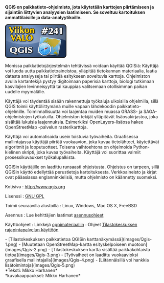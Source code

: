 <!--
Title: QGIS
Week: 5x33
Number: 241
Date: 2015/11/29 17:00
Pageimage: valo241-qgis.png
Tags: Linux,Windows,Mac OS X,FreeBSD,Kartta,Paikkatieto,Tiede
-->

**QGIS on paikkatieto-ohjelmisto, jota käytetään karttojen piirtämiseen
ja sijaintiin liittyvien analyysien laatimiseen. Se soveltuu
kartoituksen ammattilaisille ja data-analyytikoille.**

![](images/valo241-qgis.png "valo241-qgis.png")

Monissa paikkatietojärjestelmän tehtävissä voidaan käyttää QGISiä:
Käyttäjä voi luoda uutta paikkatietoaineistoa, ylläpitää tietokannan
materiaalia, laatia datasta analyyseja tai piirtää esitykseen soveltuvia
karttoja. Ohjelmiston avulla kartantekijä pystyy digitoimaan paperisia
karttoja, biologi tutkimaan kasvilajien levinneisyyttä tai kauppias
valitsemaan otollisimman paikan uudelle myymälälle.

Käyttäjä voi täydentää sisään rakennettuja työkaluja ulkoisilla
ohjelmilla, sillä QGIS toimii käyttöliittymänä muille vapaan lähdekoodin
paikkatieto-ohjelmille. Toiminnallisuutta voi laajentaa muiden muassa
GRASS- ja SAGA-ohjelmistojen työkaluilla. Ohjelmiston tekijät
ylläpitävät lisäosakirjastoa, joka sisältää lukuisia laajennuksia.
Esimerkiksi OpenLayers-lisäosa hakee OpenStreetMap -palvelun
rasterikarttoja.

Käyttäjä voi automatisoida usein toistuvia työvaiheita. Graafisessa
mallintajassa käyttäjä piirtää vuokaavion, joka kuvaa tietolähteet,
käytettävät algoritmit ja lopputuotteet. Toisena vaihtoehtona on
ohjelmoida Python-kielinen skripti, joka kuvaa työvaiheita. Käyttäjä voi
suorittaa valmiit prosessikuvaukset työkalupalkista.

QGISin käyttäjille on laadittu runsaasti ohjeistusta. Ohjeistus on
tarpeen, sillä QGISin käyttö edellyttää perustietoja kartoituksesta.
Verkkoaineisto ja kirjat ovat pääasiassa englanninkielisiä, mutta
ohjelmisto on käännetty suomeksi.

Kotisivu
:   <http://www.qgis.org>

Lisenssi
:   [GNU GPL](GNU_GPL)

Toimii seuraavilla alustoilla
:   Linux, Windows, Mac OS X, FreeBSD

Asennus
:   Lue kehittäjien laatimat
    [asennusohjeet](http://qgis.org/fi/site/forusers/download.html)

Käyttöohjeet
:   Linkkejä [oppimateriaaliin](http://qgis.org/fi/docs/index.html)
:   Ohjeet [Tilastokeskuksen rajapintapalvelun
    käyttöön](https://tilastokeskus.fi/tup/rajapintapalvelut/ohje_qgis_2.0.pdf)

<div class="psgallery" markdown="1">
-   [Tilastokeskuksen paikkatietoa QGISin karttanäkymässä](images/Qgis-1.png)‎
-   [Muutetaan OpenStreetMap-kartta esityskelpoiseen muotoon](images/Qgis-2.png)
-   [Tilastokeskuksen kartta sisältää paikkakohtaista tietoa](images/Qgis-3.png)
-   [Työvaiheet on laadittu vuokaavioksi graafisella mallintajalla](images/Qgis-4.png)
-   [Liitännäisillä voi hankkia lisätoimintoja](images/Qgis-5.png)

</div>
*Teksti: Mikko Harhanen* <br />
*kuvakaappaukset: Mikko Harhanen*

